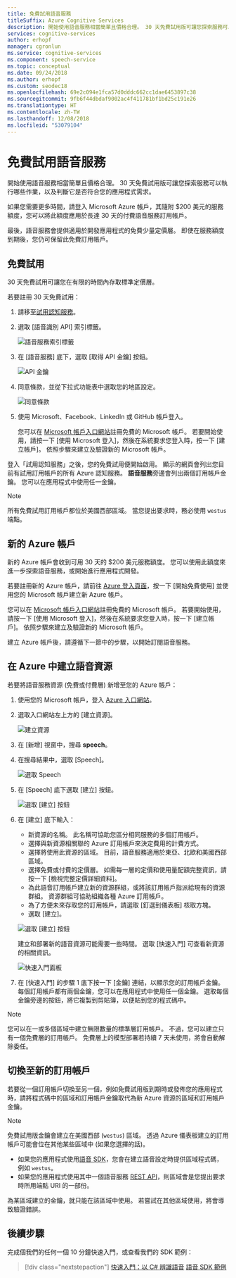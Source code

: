 ```yaml
---
title: 免費試用語音服務
titleSuffix: Azure Cognitive Services
description: 開始使用語音服務相當簡單且價格合理。 30 天免費試用版可讓您探索服務可以執行哪些作業，以及判斷它是否符合您的應用程式需求。
services: cognitive-services
author: erhopf
manager: cgronlun
ms.service: cognitive-services
ms.component: speech-service
ms.topic: conceptual
ms.date: 09/24/2018
ms.author: erhopf
ms.custom: seodec18
ms.openlocfilehash: 69e2c094e1fca57d0dddc662cc1dae6453897c38
ms.sourcegitcommit: 9fb6f44dbdaf9002ac4f411781bf1bd25c191e26
ms.translationtype: HT
ms.contentlocale: zh-TW
ms.lasthandoff: 12/08/2018
ms.locfileid: "53079104"
---
```

# <a name="try-the-speech-service-for-free"></a>免費試用語音服務

開始使用語音服務相當簡單且價格合理。 30 天免費試用版可讓您探索服務可以執行哪些作業，以及判斷它是否符合您的應用程式需求。

如果您需要更多時間，請登入 Microsoft Azure 帳戶，其隨附 $200 美元的服務額度，您可以將此額度應用於長達 30 天的付費語音服務訂用帳戶。

最後，語音服務會提供適用於開發應用程式的免費少量定價層。 即使在服務額度到期後，您仍可保留此免費訂用帳戶。

## <a name="free-trial"></a>免費試用

30 天免費試用可讓您在有限的時間內存取標準定價層。

若要註冊 30 天免費試用：

1. 請移至[試用認知服務](https://azure.microsoft.com/try/cognitive-services/)。

1. 選取 [語音識別 API] 索引標籤。

   ![語音服務索引標籤](media/index/try-speech-api-free-trial1.png)

1. 在 [語音服務] 底下，選取 [取得 API 金鑰] 按鈕。

   ![API 金鑰](media/index/try-speech-api-free-trial2.png)

1. 同意條款，並從下拉式功能表中選取您的地區設定。

   ![同意條款](media/index/try-speech-api-free-trial3.png)

1. 使用 Microsoft、Facebook、LinkedIn 或 GitHub 帳戶登入。

    您可以在 [Microsoft 帳戶入口網站](https://account.microsoft.com/account)註冊免費的 Microsoft 帳戶。 若要開始使用，請按一下 [使用 Microsoft 登入]，然後在系統要求您登入時，按一下 [建立帳戶]。 依照步驟來建立及驗證新的 Microsoft 帳戶。

登入「試用認知服務」之後，您的免費試用便開始啟用。 顯示的網頁會列出您目前有試用訂用帳戶的所有 Azure 認知服務。 **語音服務**旁邊會列出兩個訂用帳戶金鑰。 您可以在應用程式中使用任一金鑰。

> [!NOTE]
> 所有免費試用訂用帳戶都位於美國西部區域。 當您提出要求時，務必使用 `westus` 端點。

## <a name="new-azure-account"></a>新的 Azure 帳戶

新的 Azure 帳戶會收到可用 30 天的 $200 美元服務額度。 您可以使用此額度來進一步探索語音服務，或開始進行應用程式開發。

若要註冊新的 Azure 帳戶，請前往 [Azure 登入頁面](https://azure.microsoft.com/free/ai/)，按一下 [開始免費使用] 並使用您的 Microsoft 帳戶建立新 Azure 帳戶。

您可以在 [Microsoft 帳戶入口網站](https://account.microsoft.com/account)註冊免費的 Microsoft 帳戶。 若要開始使用，請按一下 [使用 Microsoft 登入]，然後在系統要求您登入時，按一下 [建立帳戶]。 依照步驟來建立及驗證新的 Microsoft 帳戶。

建立 Azure 帳戶後，請遵循下一節中的步驟，以開始訂閱語音服務。

## <a name="create-a-speech-resource-in-azure"></a>在 Azure 中建立語音資源

若要將語音服務資源 (免費或付費層) 新增至您的 Azure 帳戶：

1. 使用您的 Microsoft 帳戶，登入 [Azure 入口網站](https://portal.azure.com/)。

1. 選取入口網站左上方的 [建立資源]。

    ![建立資源](media/index/try-speech-api-create-speech1.png)

1. 在 [新增] 視窗中，搜尋 **speech**。

1. 在搜尋結果中，選取 [Speech]。

    ![選取 Speech](media/index/try-speech-api-create-speech2.png)

1. 在 [Speech] 底下選取 [建立] 按鈕。

    ![選取 [建立] 按鈕](media/index/try-speech-api-create-speech3.png)

1. 在 [建立] 底下輸入：

    * 新資源的名稱。 此名稱可協助您區分相同服務的多個訂用帳戶。
    * 選擇與新資源相關聯的 Azure 訂用帳戶來決定費用的計費方式。
    * 選擇將使用此資源的區域。 目前，語音服務適用於東亞、北歐和美國西部區域。
    * 選擇免費或付費的定價層。 如需每一層的定價和使用量配額完整資訊，請按一下 [檢視完整定價詳細資料]。
    * 為此語音訂用帳戶建立新的資源群組，或將該訂用帳戶指派給現有的資源群組。 資源群組可協助組織各種 Azure 訂用帳戶。
    * 為了方便未來存取您的訂用帳戶，請選取 [釘選到儀表板] 核取方塊。
    * 選取 [建立]。

    ![選取 [建立] 按鈕](media/index/try-speech-api-create-speech4.png)

    建立和部署新的語音資源可能需要一些時間。 選取 [快速入門] 可查看新資源的相關資訊。

    ![快速入門面板](media/index/try-speech-api-create-speech5.png)

1. 在 [快速入門] 的步驟 1 底下按一下 [金鑰] 連結，以顯示您的訂用帳戶金鑰。 每個訂用帳戶都有兩個金鑰，您可以在應用程式中使用任一個金鑰。 選取每個金鑰旁邊的按鈕，將它複製到剪貼簿，以便貼到您的程式碼中。

> [!NOTE]
> 您可以在一或多個區域中建立無限數量的標準層訂用帳戶。 不過，您可以建立只有一個免費層的訂用帳戶。 免費層上的模型部署若持續 7 天未使用，將會自動解除委任。

## <a name="switch-to-a-new-subscription"></a>切換至新的訂用帳戶

若要從一個訂用帳戶切換至另一個，例如免費試用版到期時或發佈您的應用程式時，請將程式碼中的區域和訂用帳戶金鑰取代為新 Azure 資源的區域和訂用帳戶金鑰。

> [!NOTE]
> 免費試用版金鑰會建立在美國西部 (`westus`) 區域。 透過 Azure 儀表板建立的訂用帳戶可能會位在其他某些區域中 (如果您選擇的話)。

* 如果您的應用程式使用[語音 SDK](speech-sdk.md)，您會在建立語音設定時提供區域程式碼，例如 `westus`。
* 如果您的應用程式使用其中一個語音服務 [REST API](rest-apis.md)，則區域會是您提出要求時所用端點 URI 的一部份。

為某區域建立的金鑰，就只能在該區域中使用。 若嘗試在其他區域使用，將會導致驗證錯誤。

## <a name="next-steps"></a>後續步驟

完成個我們的任何一個 10 分鐘快速入門，或查看我們的 SDK 範例：

> [!div class="nextstepaction"]
> [快速入門：以 C# 辨識語音](quickstart-csharp-dotnet-windows.md)
> [語音 SDK 範例](speech-sdk.md#get-the-samples)
